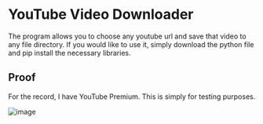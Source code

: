# YouTube Video Downloader

The program allows you to choose any youtube url and save that video to any file directory. If you would like to use it, simply download the python file and pip install the necessary libraries.

## Proof

For the record, I have YouTube Premium. This is simply for testing purposes.

![image](https://github.com/user-attachments/assets/efa08746-befb-45e9-be60-9b7189c93337)

